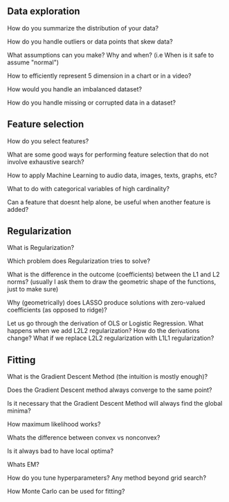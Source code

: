 ## Data exploration

How do you summarize the distribution of your data?



How do you handle outliers or data points that skew data?



What assumptions can you make? Why and when? (i.e When is it safe to assume "normal")


How to efficiently represent 5 dimension in a chart or in a video?



How would you handle an imbalanced dataset?



How do you handle missing or corrupted data in a dataset?



## Feature selection

How do you select features?



What are some good ways for performing feature selection that do not involve exhaustive search?



How to apply Machine Learning to audio data, images, texts, graphs, etc?



What to do with categorical variables of high cardinality?



Can a feature that doesnt help alone, be useful when another feature is added?




## Regularization

What is Regularization?



Which problem does Regularization tries to solve?



What is the difference in the outcome (coefficients) between the L1 and L2 norms? (usually I ask them to draw the geometric shape of the functions, just to make sure)



Why (geometrically) does LASSO produce solutions with zero-valued coefficients (as opposed to ridge)?




Let us go through the derivation of OLS or Logistic Regression. What happens when we add L2L2 regularization? How do the derivations change? What if we replace L2L2 regularization with L1L1 regularization?




## Fitting

What is the Gradient Descent Method (the intuition is mostly enough)?



Does the Gradient Descent method always converge to the same point?



Is it necessary that the Gradient Descent Method will always find the global minima?



How maximum likelihood works?



Whats the difference between convex vs nonconvex?



Is it always bad to have local optima?



Whats EM?



How do you tune hyperparameters? Any method beyond grid search?



How Monte Carlo can be used for fitting?




